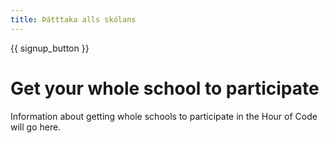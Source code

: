 ```yaml
---
title: Þátttaka alls skólans
---
```


{{ signup_button }}

# Get your whole school to participate

Information about getting whole schools to participate in the Hour of Code will go here.